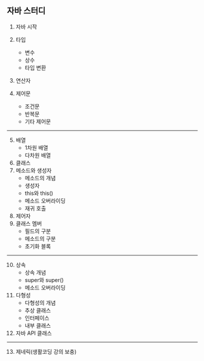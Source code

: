 
자바 스터디
---
1. 자바 시작
2. 타입
   - 변수
   - 상수
   - 타입 변환
3. 연산자  

4. 제어문
   - 조건문
   - 반복문
   - 기타 제어문
---
5. 배열
   - 1차원 배열
   - 다차원 배열
6. 클래스
7. 메소드와 생성자
   - 메소드의 개념
   - 생성자
   - this와 this()
   - 메소드 오버라이딩
   - 재귀 호출
8. 제어자
9. 클래스 멤버
   - 필드의 구분
   - 메소드의 구분
   - 초기화 블록
---
   
10. 상속
    - 상속 개념
    - super와 super()
    - 메소드 오버라이딩
11. 다형성
    - 다형성의 개념
    - 추상 클래스
    - 인터페이스
    - 내부 클래스
12. 자바 API 클래스
---
13. 제네릭(생활코딩 강의 보충)